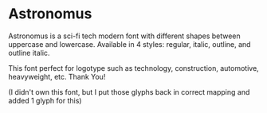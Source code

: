 # Astronomus
Astronomus is a sci-fi tech modern font with different shapes between uppercase and lowercase. Available in 4 styles: regular, italic, outline, and outline italic. 

This font perfect for logotype such as technology, construction, automotive, heavyweight, etc. Thank You!

(I didn't own this font, but I put those glyphs back in correct mapping and added 1 glyph for this)
